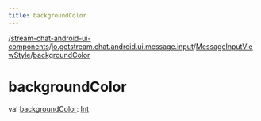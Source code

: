 ```yaml
---
title: backgroundColor
---
```

/[stream-chat-android-ui-components](../../index.md)/[io.getstream.chat.android.ui.message.input](../index.md)/[MessageInputViewStyle](index.md)/[backgroundColor](backgroundColor.md)  
  
  
  
# backgroundColor  
val [backgroundColor](backgroundColor.md): [Int](https://kotlinlang.org/api/latest/jvm/stdlib/kotlin/-int/index.html)
